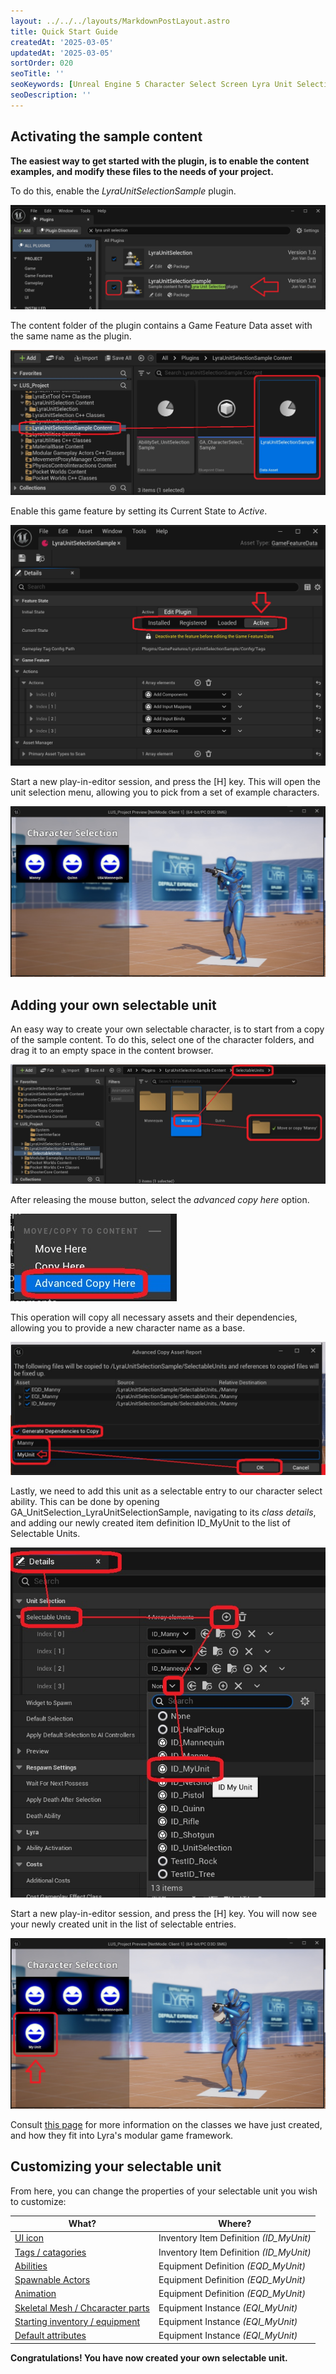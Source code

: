```yaml
---
layout: ../../../layouts/MarkdownPostLayout.astro
title: Quick Start Guide
createdAt: '2025-03-05'
updatedAt: '2025-03-05'
sortOrder: 020
seoTitle: ''
seoKeywords: [Unreal Engine 5 Character Select Screen Lyra Unit Selection]
seoDescription: ''
---
```


## Activating the sample content

**The easiest way to get started with the plugin, is to enable the content examples, and modify these files to the needs of your project.**

To do this, enable the *LyraUnitSelectionSample* plugin.

![](../../../assets/lyra-unit-selection/content-examples.jpg)

The content folder of the plugin contains a <span class="object">Game Feature Data</span> asset with the same name as the plugin.

![](../../../assets/lyra-unit-selection/game-feature-data.jpg)

Enable this game feature by setting its <span class="variable">Current State</span> to *Active*.

![](../../../assets/lyra-unit-selection/gfd-active.jpg)

Start a new play-in-editor session, and press the [H] key. This will open the unit selection menu, allowing you to pick from a set of example characters.

![](../../../assets/lyra-unit-selection/unit-selection-ingame.jpg)

## Adding your own selectable unit

An easy way to create your own selectable character, is to start from a copy of the sample content. To do this, select one of the character folders, and drag it to an empty space in the content browser. 

![](../../../assets/lyra-unit-selection/copy-manny.jpg)

After releasing the mouse button, select the *advanced copy here* option.

![](../../../assets/lyra-unit-selection/advanced-copy-button.jpg)

This operation will copy all necessary assets and their dependencies, allowing you to provide a new character name as a base.

![](../../../assets/lyra-unit-selection/copy-manny-rename.jpg)

Lastly, we need to add this unit as a selectable entry to our character select ability. This can be done by opening  <span class="object">GA_UnitSelection_LyraUnitSelectionSample</span>, navigating to its *class details*, and adding our newly created item definition <span class="object">ID_MyUnit</span> to the list of <span class="variable">Selectable Units</span>.

![](../../../assets/lyra-unit-selection/add-my-unit.jpg)

Start a new play-in-editor session, and press the [H] key. You will now see your newly created unit in the list of selectable entries.

![](../../../assets/lyra-unit-selection/my-unit-ingame.jpg)

<div class="note">Consult <a href="/lyra-unit-selection/02-reference-material/010-relevant-asset-types">this page</a> for more information on the classes we have just created, and how they fit into Lyra's modular game framework.</div> 

## Customizing your selectable unit

From here, you can change the properties of your selectable unit you wish to customize:

| What? | Where? |
| ----------- | ----------- |
| [UI icon](/lyra-unit-selection/002-customization/020-ui-icon) | Inventory Item Definition *(<span class="object">ID_MyUnit</span>)* |
| [Tags / catagories](/lyra-unit-selection/002-customization/030-tags-categories) | Inventory Item Definition *(<span class="object">ID_MyUnit</span>)* |
| [Abilities](/lyra-unit-selection/002-customization/040-abilities) | Equipment Definition *(<span class="object">EQD_MyUnit</span>)* |
| [Spawnable Actors](/lyra-unit-selection/002-customization/050-spawnable-actors) | Equipment Definition *(<span class="object">EQD_MyUnit</span>)* |
| [Animation](/lyra-unit-selection/002-customization/060-animation) | Equipment Definition *(<span class="object">EQD_MyUnit</span>)* |
| [Skeletal Mesh / Chcaracter parts](/lyra-unit-selection/002-customization/070-skeletal-mesh-character-parts) | Equipment Instance *(<span class="object">EQI_MyUnit</span>)* |
| [Starting  inventory / equipment](/lyra-unit-selection/002-customization/080-starting-inventory-equipment) | Equipment Instance *(<span class="object">EQI_MyUnit</span>)* |
|[Default attributes](/lyra-unit-selection/002-customization/090-default-attributes) | Equipment Instance *(<span class="object">EQI_MyUnit</span>)* |

**Congratulations! You have now created your own selectable unit.**